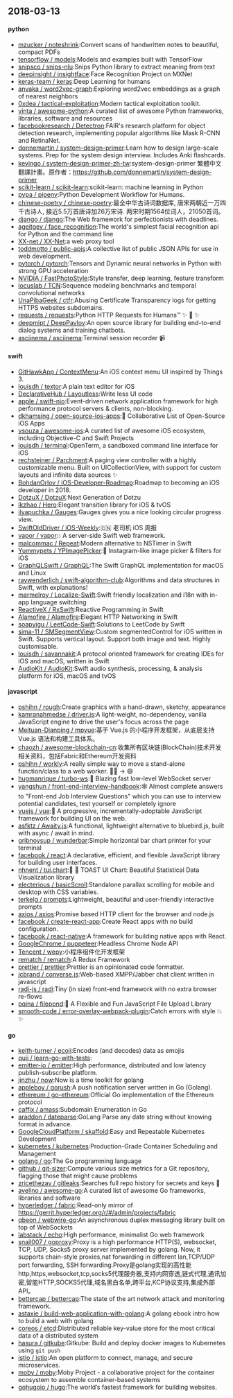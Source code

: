 ## 2018-03-13

#### python
* [mzucker / noteshrink](https://github.com/mzucker/noteshrink):Convert scans of handwritten notes to beautiful, compact PDFs
* [tensorflow / models](https://github.com/tensorflow/models):Models and examples built with TensorFlow
* [snipsco / snips-nlu](https://github.com/snipsco/snips-nlu):Snips Python library to extract meaning from text
* [deepinsight / insightface](https://github.com/deepinsight/insightface):Face Recognition Project on MXNet
* [keras-team / keras](https://github.com/keras-team/keras):Deep Learning for humans
* [anvaka / word2vec-graph](https://github.com/anvaka/word2vec-graph):Exploring word2vec embeddings as a graph of nearest neighbors
* [0xdea / tactical-exploitation](https://github.com/0xdea/tactical-exploitation):Modern tactical exploitation toolkit.
* [vinta / awesome-python](https://github.com/vinta/awesome-python):A curated list of awesome Python frameworks, libraries, software and resources
* [facebookresearch / Detectron](https://github.com/facebookresearch/Detectron):FAIR's research platform for object detection research, implementing popular algorithms like Mask R-CNN and RetinaNet.
* [donnemartin / system-design-primer](https://github.com/donnemartin/system-design-primer):Learn how to design large-scale systems. Prep for the system design interview. Includes Anki flashcards.
* [kevingo / system-design-primer-zh-tw](https://github.com/kevingo/system-design-primer-zh-tw):system-design-primer 繁體中文翻譯計畫。原作者：https://github.com/donnemartin/system-design-primer
* [scikit-learn / scikit-learn](https://github.com/scikit-learn/scikit-learn):scikit-learn: machine learning in Python
* [pypa / pipenv](https://github.com/pypa/pipenv):Python Development Workflow for Humans.
* [chinese-poetry / chinese-poetry](https://github.com/chinese-poetry/chinese-poetry):最全中华古诗词数据库, 唐宋两朝近一万四千古诗人, 接近5.5万首唐诗加26万宋诗. 两宋时期1564位词人，21050首词。
* [django / django](https://github.com/django/django):The Web framework for perfectionists with deadlines.
* [ageitgey / face_recognition](https://github.com/ageitgey/face_recognition):The world's simplest facial recognition api for Python and the command line
* [XX-net / XX-Net](https://github.com/XX-net/XX-Net):a web proxy tool
* [toddmotto / public-apis](https://github.com/toddmotto/public-apis):A collective list of public JSON APIs for use in web development.
* [pytorch / pytorch](https://github.com/pytorch/pytorch):Tensors and Dynamic neural networks in Python with strong GPU acceleration
* [NVIDIA / FastPhotoStyle](https://github.com/NVIDIA/FastPhotoStyle):Style transfer, deep learning, feature transform
* [locuslab / TCN](https://github.com/locuslab/TCN):Sequence modeling benchmarks and temporal convolutional networks
* [UnaPibaGeek / ctfr](https://github.com/UnaPibaGeek/ctfr):Abusing Certificate Transparency logs for getting HTTPS websites subdomains.
* [requests / requests](https://github.com/requests/requests):Python HTTP Requests for Humans™
✨
🍰
✨
* [deepmipt / DeepPavlov](https://github.com/deepmipt/DeepPavlov):An open source library for building end-to-end dialog systems and training chatbots.
* [asciinema / asciinema](https://github.com/asciinema/asciinema):Terminal session recorder
📹

#### swift
* [GitHawkApp / ContextMenu](https://github.com/GitHawkApp/ContextMenu):An iOS context menu UI inspired by Things 3.
* [louisdh / textor](https://github.com/louisdh/textor):A plain text editor for iOS
* [DeclarativeHub / Layoutless](https://github.com/DeclarativeHub/Layoutless):Write less UI code
* [apple / swift-nio](https://github.com/apple/swift-nio):Event-driven network application framework for high performance protocol servers & clients, non-blocking.
* [dkhamsing / open-source-ios-apps](https://github.com/dkhamsing/open-source-ios-apps):📱
Collaborative List of Open-Source iOS Apps
* [vsouza / awesome-ios](https://github.com/vsouza/awesome-ios):A curated list of awesome iOS ecosystem, including Objective-C and Swift Projects
* [louisdh / terminal](https://github.com/louisdh/terminal):OpenTerm, a sandboxed command line interface for iOS
* [rechsteiner / Parchment](https://github.com/rechsteiner/Parchment):A paging view controller with a highly customizable menu. Built on UICollectionView, with support for custom layouts and infinite data sources
✨
* [BohdanOrlov / iOS-Developer-Roadmap](https://github.com/BohdanOrlov/iOS-Developer-Roadmap):Roadmap to becoming an iOS developer in 2018.
* [DotzuX / DotzuX](https://github.com/DotzuX/DotzuX):Next Generation of Dotzu
* [lkzhao / Hero](https://github.com/lkzhao/Hero):Elegant transition library for iOS & tvOS
* [ilyapuchka / Gauges](https://github.com/ilyapuchka/Gauges):Gauges gives you a nice looking circular progress view.
* [SwiftOldDriver / iOS-Weekly](https://github.com/SwiftOldDriver/iOS-Weekly):🇨🇳
老司机 iOS 周报
* [vapor / vapor](https://github.com/vapor/vapor):💧
A server-side Swift web framework.
* [malcommac / Repeat](https://github.com/malcommac/Repeat):Modern alternative to NSTimer in Swift
* [Yummypets / YPImagePicker](https://github.com/Yummypets/YPImagePicker):📸
Instagram-like image picker & filters for iOS
* [GraphQLSwift / GraphQL](https://github.com/GraphQLSwift/GraphQL):The Swift GraphQL implementation for macOS and Linux
* [raywenderlich / swift-algorithm-club](https://github.com/raywenderlich/swift-algorithm-club):Algorithms and data structures in Swift, with explanations!
* [marmelroy / Localize-Swift](https://github.com/marmelroy/Localize-Swift):Swift friendly localization and i18n with in-app language switching
* [ReactiveX / RxSwift](https://github.com/ReactiveX/RxSwift):Reactive Programming in Swift
* [Alamofire / Alamofire](https://github.com/Alamofire/Alamofire):Elegant HTTP Networking in Swift
* [soapyigu / LeetCode-Swift](https://github.com/soapyigu/LeetCode-Swift):Solutions to LeetCode by Swift
* [sima-11 / SMSegmentView](https://github.com/sima-11/SMSegmentView):Custom segmentedControl for iOS written in Swift. Supports vertical layout. Support both image and text. Highly customisable.
* [louisdh / savannakit](https://github.com/louisdh/savannakit):A protocol oriented framework for creating IDEs for iOS and macOS, written in Swift
* [AudioKit / AudioKit](https://github.com/AudioKit/AudioKit):Swift audio synthesis, processing, & analysis platform for iOS, macOS and tvOS

#### javascript
* [pshihn / rough](https://github.com/pshihn/rough):Create graphics with a hand-drawn, sketchy, appearance
* [kamranahmedse / driver.js](https://github.com/kamranahmedse/driver.js):A light-weight, no-dependency, vanilla JavaScript engine to drive the user's focus across the page
* [Meituan-Dianping / mpvue](https://github.com/Meituan-Dianping/mpvue):基于 Vue.js 的小程序开发框架，从底层支持 Vue.js 语法和构建工具体系。
* [chaozh / awesome-blockchain-cn](https://github.com/chaozh/awesome-blockchain-cn):收集所有区块链(BlockChain)技术开发相关资料，包括Fabric和Ethereum开发资料
* [pshihn / workly](https://github.com/pshihn/workly):A really simple way to move a stand-alone function/class to a web worker.
🏋️‍♀️
→
😄
* [hugmanrique / turbo-ws](https://github.com/hugmanrique/turbo-ws):💨
Blazing fast low-level WebSocket server
* [yangshun / front-end-interview-handbook](https://github.com/yangshun/front-end-interview-handbook):🕸
Almost complete answers to "Front-end Job Interview Questions" which you can use to interview potential candidates, test yourself or completely ignore
* [vuejs / vue](https://github.com/vuejs/vue):🖖
A progressive, incrementally-adoptable JavaScript framework for building UI on the web.
* [asfktz / Awaity.js](https://github.com/asfktz/Awaity.js):A functional, lightweight alternative to bluebird.js, built with async / await in mind.
* [gribnoysup / wunderbar](https://github.com/gribnoysup/wunderbar):Simple horizontal bar chart printer for your terminal
* [facebook / react](https://github.com/facebook/react):A declarative, efficient, and flexible JavaScript library for building user interfaces.
* [nhnent / tui.chart](https://github.com/nhnent/tui.chart):🍞
🍯
TOAST UI Chart: Beautiful Statistical Data Visualization library
* [electerious / basicScroll](https://github.com/electerious/basicScroll):Standalone parallax scrolling for mobile and desktop with CSS variables.
* [terkelg / prompts](https://github.com/terkelg/prompts):Lightweight, beautiful and user-friendly interactive prompts
* [axios / axios](https://github.com/axios/axios):Promise based HTTP client for the browser and node.js
* [facebook / create-react-app](https://github.com/facebook/create-react-app):Create React apps with no build configuration.
* [facebook / react-native](https://github.com/facebook/react-native):A framework for building native apps with React.
* [GoogleChrome / puppeteer](https://github.com/GoogleChrome/puppeteer):Headless Chrome Node API
* [Tencent / wepy](https://github.com/Tencent/wepy):小程序组件化开发框架
* [rematch / rematch](https://github.com/rematch/rematch):A Redux Framework
* [prettier / prettier](https://github.com/prettier/prettier):Prettier is an opinionated code formatter.
* [jcbrand / converse.js](https://github.com/jcbrand/converse.js):Web-based XMPP/Jabber chat client written in javascript
* [radi-js / radi](https://github.com/radi-js/radi):Tiny (in size) front-end framework with no extra browser re-flows
* [pqina / filepond](https://github.com/pqina/filepond):🌊
A Flexible and Fun JavaScript File Upload Library
* [smooth-code / error-overlay-webpack-plugin](https://github.com/smooth-code/error-overlay-webpack-plugin):Catch errors with style
💥
✨

#### go
* [keith-turner / ecoji](https://github.com/keith-turner/ecoji):Encodes (and decodes) data as emojis
* [quii / learn-go-with-tests](https://github.com/quii/learn-go-with-tests):
* [emitter-io / emitter](https://github.com/emitter-io/emitter):High performance, distributed and low latency publish-subscribe platform.
* [jinzhu / now](https://github.com/jinzhu/now):Now is a time toolkit for golang
* [appleboy / gorush](https://github.com/appleboy/gorush):A push notification server written in Go (Golang).
* [ethereum / go-ethereum](https://github.com/ethereum/go-ethereum):Official Go implementation of the Ethereum protocol
* [caffix / amass](https://github.com/caffix/amass):Subdomain Enumeration in Go
* [araddon / dateparse](https://github.com/araddon/dateparse):GoLang Parse any date string without knowing format in advance.
* [GoogleCloudPlatform / skaffold](https://github.com/GoogleCloudPlatform/skaffold):Easy and Repeatable Kubernetes Development
* [kubernetes / kubernetes](https://github.com/kubernetes/kubernetes):Production-Grade Container Scheduling and Management
* [golang / go](https://github.com/golang/go):The Go programming language
* [github / git-sizer](https://github.com/github/git-sizer):Compute various size metrics for a Git repository, flagging those that might cause problems
* [zricethezav / gitleaks](https://github.com/zricethezav/gitleaks):Searches full repo history for secrets and keys
🔑
* [avelino / awesome-go](https://github.com/avelino/awesome-go):A curated list of awesome Go frameworks, libraries and software
* [hyperledger / fabric](https://github.com/hyperledger/fabric):Read-only mirror of https://gerrit.hyperledger.org/r/#/admin/projects/fabric
* [qbeon / webwire-go](https://github.com/qbeon/webwire-go):An asynchronous duplex messaging library built on top of WebSockets
* [labstack / echo](https://github.com/labstack/echo):High performance, minimalist Go web framework
* [snail007 / goproxy](https://github.com/snail007/goproxy):Proxy is a high performance HTTP(S), websocket, TCP, UDP, Socks5 proxy server implemented by golang. Now, it supports chain-style proxies,nat forwarding in different lan,TCP/UDP port forwarding, SSH forwarding.Proxy是golang实现的高性能http,https,websocket,tcp,socks5代理服务器,支持内网穿透,链式代理,通讯加密,智能HTTP,SOCKS5代理,域名黑白名单,跨平台,KCP协议支持,集成外部API。
* [bettercap / bettercap](https://github.com/bettercap/bettercap):The state of the art network attack and monitoring framework.
* [astaxie / build-web-application-with-golang](https://github.com/astaxie/build-web-application-with-golang):A golang ebook intro how to build a web with golang
* [coreos / etcd](https://github.com/coreos/etcd):Distributed reliable key-value store for the most critical data of a distributed system
* [hasura / gitkube](https://github.com/hasura/gitkube):Gitkube: Build and deploy docker images to Kubernetes using `git push`
* [istio / istio](https://github.com/istio/istio):An open platform to connect, manage, and secure microservices.
* [moby / moby](https://github.com/moby/moby):Moby Project - a collaborative project for the container ecosystem to assemble container-based systems
* [gohugoio / hugo](https://github.com/gohugoio/hugo):The world’s fastest framework for building websites.
